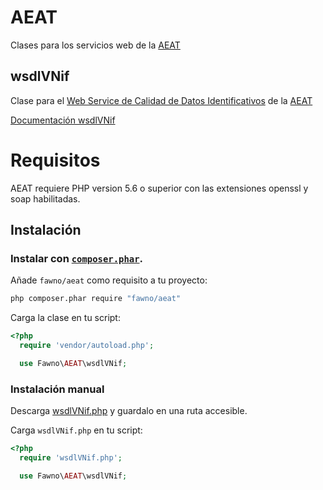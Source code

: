 # AEAT
Clases para los servicios web de la [AEAT](http://www.agenciatributaria.es/)

## wsdlVNif
Clase para el [Web Service de Calidad de Datos Identificativos](http://www.agenciatributaria.es/AEAT.internet/Inicio/Ayuda/Manuales__Folletos_y_Videos/Manuales_tecnicos/Web_service/Modelos_030__036__037/Informacion_sobre_Web_Services_de_Calidad_de_Datos_Identificativos/Informacion_sobre_Web_Services_de_Calidad_de_Datos_Identificativos.shtml) de la [AEAT](http://www.agenciatributaria.es/)

[Documentación wsdlVNif](docs/wsdlVNif.md)

# Requisitos

AEAT requiere PHP version 5.6 o superior con las extensiones openssl y soap habilitadas.

## Instalación

### Instalar con [`composer.phar`](http://getcomposer.org).

Añade `fawno/aeat` como requisito a tu proyecto:

```sh
php composer.phar require "fawno/aeat"
```

Carga la clase en tu script:

```php
<?php
  require 'vendor/autoload.php';

  use Fawno\AEAT\wsdlVNif;
```

### Instalación manual

Descarga [wsdlVNif.php](https://github.com/fawno/AEAT/raw/master/src/wsdlVNif.php) y guardalo en una ruta accesible.

Carga `wsdlVNif.php` en tu script:

```php
<?php
  require 'wsdlVNif.php';

  use Fawno\AEAT\wsdlVNif;
```

